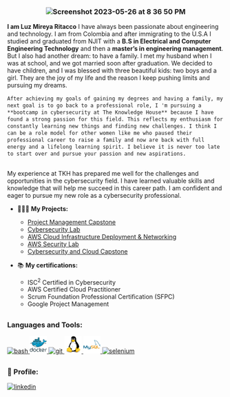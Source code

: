 <h3 align="center"><img width="900" alt="Screenshot 2023-05-26 at 8 36 50 PM" src="https://github.com/ellaowens/ellaowens/assets/114102710/08e211c5-2924-49cf-92de-8d3d9f8bcf29"></h3>


**I am Luz Mireya Ritacco** I have always been passionate about engineering and technology. I am from Colombia and after immigrating to the U.S.A I studied and graduated from NJIT with a **B.S in Electrical and Computer Engineering Technology** and then a **master’s in engineering management**. But I also had another dream: to have a family. I met my husband when I was at school, and we got married soon after graduation. We decided to have children, and I was blessed with three beautiful kids: two boys and a girl. They are the joy of my life and the reason I keep pushing limits and pursuing my dreams.


	After achieving my goals of gaining my degrees and having a family, my next goal is to go back to a professional role, I 'm pursuing a **bootcamp in cybersecurity at The Knowledge House** because I have found a strong passion for this field. This reflects my enthusiasm for constantly learning new things and finding new challenges. I think I can be a role model for other women like me who paused their professional career to raise a family and now are back with full energy and a lifelong learning spirit. I believe it is never too late to start over and pursue your passion and new aspirations.


##
My experience at TKH has prepared me well for the challenges and opportunities in the cybersecurity field. I have learned valuable skills and knowledge that will help me succeed in this career path. I am confident and eager to pursue my new role as a cybersecurity professional.


- 👩🏽‍💻 **My Projects:**
  - [Project Management Capstone](https://github.com/ellaowens/Project-Manangement-Capstone)
  - [Cybersecurity Lab](https://github.com/ellaowens/Cybersecurity-Lab)
  - [AWS Cloud Infrastructure Deployment & Networking](https://github.com/ellaowens/AWS-Cloud-Infrastructure-Deployment-and-Networking)
  - [AWS Security Lab](https://github.com/ellaowens/AWS-Security-Lab)
  - [Cybersecurity and Cloud Capstone](https://github.com/ellaowens/Cybersecurity-and-Cloud-Security-Capstone)


- 📚 **My certifications:** 
  - ISC<sup>2</sup> Certified in Cybersecurity
  - AWS Certified Cloud Practitioner
  - Scrum Foundation Professional Certification (SFPC)
  - Google Project Management

  
    
## <h3 align="left">Languages and Tools:</h3>
<p align="left"> <a href="https://www.gnu.org/software/bash/" target="_blank" rel="noreferrer"> <img src="https://www.vectorlogo.zone/logos/gnu_bash/gnu_bash-icon.svg" alt="bash" width="40" height="40"/> </a> <a href="https://www.docker.com/" target="_blank" rel="noreferrer"> <img src="https://raw.githubusercontent.com/devicons/devicon/master/icons/docker/docker-original-wordmark.svg" alt="docker" width="40" height="40"/> </a> <a href="https://git-scm.com/" target="_blank" rel="noreferrer"> <img src="https://www.vectorlogo.zone/logos/git-scm/git-scm-icon.svg" alt="git" width="40" height="40"/> </a> <a href="https://www.linux.org/" target="_blank" rel="noreferrer"> <img src="https://raw.githubusercontent.com/devicons/devicon/master/icons/linux/linux-original.svg" alt="linux" width="40" height="40"/> </a> <a href="https://www.mysql.com/" target="_blank" rel="noreferrer"> <img src="https://raw.githubusercontent.com/devicons/devicon/master/icons/mysql/mysql-original-wordmark.svg" alt="mysql" width="40" height="40"/> </a> <a href="https://www.selenium.dev" target="_blank" rel="noreferrer"> <img src="https://raw.githubusercontent.com/detain/svg-logos/780f25886640cef088af994181646db2f6b1a3f8/svg/selenium-logo.svg" alt="selenium" width="40" height="40"/> </a> </p>

## <h3 align="left">🔗 Profile:</h3>
[![linkedin](https://img.shields.io/badge/linkedin-0A66C2?style=for-the-badge&logo=linkedin&logoColor=white)](https://www.linkedin.com/in/ellahowens)
